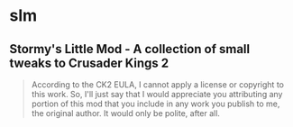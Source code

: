 # slm
## Stormy's Little Mod - A collection of small tweaks to Crusader Kings 2

> According to the CK2 EULA, I cannot apply a license or copyright to this work.
So, I'll just say that I would appreciate you attributing any portion of this
mod that you include in any work you publish to me, the original author. It
would only be polite, after all.